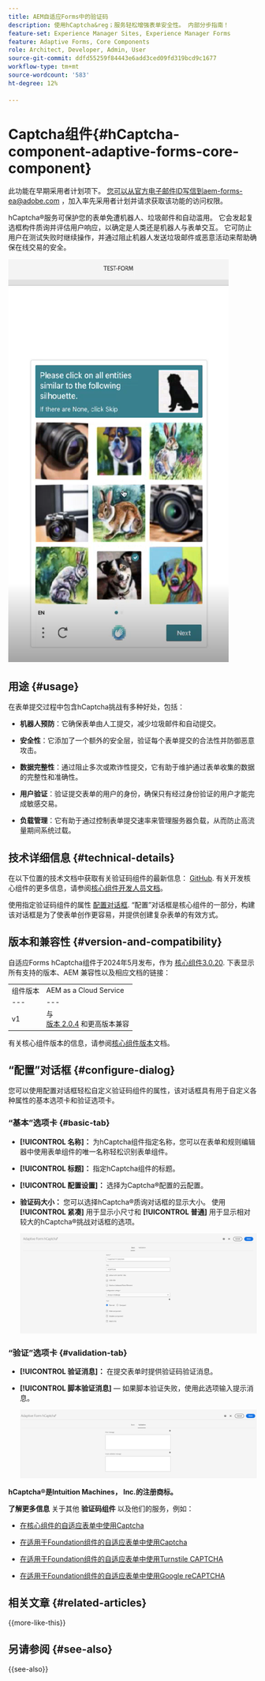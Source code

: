 ```yaml
---
title: AEM自适应Forms中的验证码
description: 使用hCaptcha&reg；服务轻松增强表单安全性。 内部分步指南！
feature-set: Experience Manager Sites, Experience Manager Forms
feature: Adaptive Forms, Core Components
role: Architect, Developer, Admin, User
source-git-commit: ddfd55259f84443e6add3ced09fd319bcd9c1677
workflow-type: tm+mt
source-wordcount: '583'
ht-degree: 12%

---
```


# Captcha组件{#hCaptcha-component-adaptive-forms-core-component}

<span class="preview"> 此功能在早期采用者计划项下。 您可以从官方电子邮件ID写信到aem-forms-ea@adobe.com ，加入率先采用者计划并请求获取该功能的访问权限。 </span>

hCaptcha®服务可保护您的表单免遭机器人、垃圾邮件和自动滥用。 它会发起复选框构件质询并评估用户响应，以确定是人类还是机器人与表单交互。 它可防止用户在测试失败时继续操作，并通过阻止机器人发送垃圾邮件或恶意活动来帮助确保在线交易的安全。

![验证码®](/help/adaptive-forms/assets/hCaptcha-challenge.png)

## 用途 {#usage}

在表单提交过程中包含hCaptcha挑战有多种好处，包括：

- **机器人预防**：它确保表单由人工提交，减少垃圾邮件和自动提交。

- **安全性**：它添加了一个额外的安全层，验证每个表单提交的合法性并防御恶意攻击。

- **数据完整性**：通过阻止多次或欺诈性提交，它有助于维护通过表单收集的数据的完整性和准确性。

- **用户验证**：验证提交表单的用户的身份，确保只有经过身份验证的用户才能完成敏感交易。

- **负载管理**：它有助于通过控制表单提交速率来管理服务器负载，从而防止高流量期间系统过载。

## 技术详细信息 {#technical-details}

在以下位置的技术文档中获取有关验证码组件的最新信息： [GitHub](https://github.com/adobe/aem-core-forms-components/blob/master/ui.af.apps/src/main/content/jcr_root/apps/core/fd/components/form/hCaptcha/v1/hCaptcha/README.md). 有关开发核心组件的更多信息，请参阅[核心组件开发人员文档](/help/developing/overview.md)。

使用指定验证码组件的属性 [配置对话框](#configure-dialog). “配置”对话框是核心组件的一部分，构建该对话框是为了使表单创作更容易，并提供创建复杂表单的有效方式。

## 版本和兼容性 {#version-and-compatibility}


自适应Forms hCaptcha组件于2024年5月发布，作为 [核心组件3.0.20](https://github.com/adobe/aem-core-forms-components/commit/a4cb97131ffad47137a8f5f173401128a1cf3491). 下表显示所有支持的版本、AEM 兼容性以及相应文档的链接：

|  |  |
|---|---|
| 组件版本 | AEM as a Cloud Service |
| --- | --- |
| v1 | 与<br>[版本 2.0.4](/help/adaptive-forms/version.md) 和更高版本兼容 | 兼容 | 兼容 |

有关核心组件版本的信息，请参阅[核心组件版本](/help/adaptive-forms/version.md)文档。

## “配置”对话框 {#configure-dialog}

您可以使用配置对话框轻松自定义验证码组件的属性，该对话框具有用于自定义各种属性的基本选项卡和验证选项卡。

### “基本”选项卡 {#basic-tab}

- **[!UICONTROL 名称]：** 为hCaptcha组件指定名称，您可以在表单和规则编辑器中使用表单组件的唯一名称轻松识别表单组件。
- **[!UICONTROL 标题]：** 指定hCaptcha组件的标题。
- **[!UICONTROL 配置设置]：** 选择为Captcha®配置的云配置。
- **验证码大小：** 您可以选择hCaptcha®质询对话框的显示大小。 使用 **[!UICONTROL 紧凑]** 用于显示小尺寸和 **[!UICONTROL 普通]** 用于显示相对较大的hCaptcha®挑战对话框的选项。<!-- or **[!UICONTROL Invisible]** to validate hCaptcha&reg; without explicitly rendering the checkbox widget on the user interface. -->

  ![验证码基本选项卡](/help/adaptive-forms/assets/hcaptcha-basic.png)

### “验证”选项卡 {#validation-tab}

- **[!UICONTROL 验证消息]：** 在提交表单时提供验证码验证消息。
- **[!UICONTROL 脚本验证消息]**  — 如果脚本验证失败，使用此选项输入提示消息。

  ![验证码验证选项卡](/help/adaptive-forms/assets/hcaptcha-validation-tab.png)

**hCaptcha®是Intuition Machines， Inc.的注册商标。**

**了解更多信息** 关于其他 **验证码组件** 以及他们的服务，例如：

- [在核心组件的自适应表单中使用Captcha](https://experienceleague.adobe.com/en/docs/experience-manager-cloud-service/content/forms/adaptive-forms-authoring/authoring-adaptive-forms-core-components/create-an-adaptive-form-on-forms-cs/integrate-adaptive-forms-hCaptcha-core-components)

- [在适用于Foundation组件的自适应表单中使用Captcha](https://experienceleague.adobe.com/en/docs/experience-manager-cloud-service/content/forms/adaptive-forms-authoring/authoring-adaptive-forms-foundation-components/add-components-to-an-adaptive-form/integrate-adaptive-forms-hcaptcha)

- [在适用于Foundation组件的自适应表单中使用Turnstile CAPTCHA](https://experienceleague.adobe.com/en/docs/experience-manager-cloud-service/content/forms/adaptive-forms-authoring/authoring-adaptive-forms-foundation-components/add-components-to-an-adaptive-form/integrate-adaptive-forms-turnstile)

- [在适用于Foundation组件的自适应表单中使用Google reCAPTCHA](https://experienceleague.adobe.com/en/docs/experience-manager-cloud-service/content/forms/adaptive-forms-authoring/authoring-adaptive-forms-core-components/create-an-adaptive-form-on-forms-cs/captcha-adaptive-forms-core-components)

## 相关文章 {#related-articles}

{{more-like-this}}

## 另请参阅 {#see-also}

{{see-also}}
